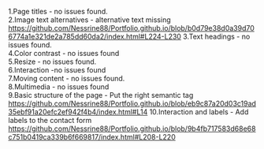 1.Page titles - no issues found.<br>
2.Image text alternatives - alternative text missing <br> https://github.com/Nessrine88/Portfolio.github.io/blob/b0d79e38d0a39d706774a1e321de2a785dd60da2/index.html#L224-L230
3.Text headings - no issues found.<br>
4.Color contrast - no issues found<br>
5.Resize - no issues found.<br>
6.Interaction -no issues found<br>
7.Moving content - no issues found.<br>
8.Multimedia - no issues found<br>
9.Basic structure of the page - Put the right semantic tag https://github.com/Nessrine88/Portfolio.github.io/blob/eb9c87a20d03c19ad35ebf91a20efc2ef942f4b4/index.html#L14
10.Interaction and labels - Add labels to the contact form https://github.com/Nessrine88/Portfolio.github.io/blob/9b4fb717583d68e68c751b0419ca339b6f669817/index.html#L208-L220
